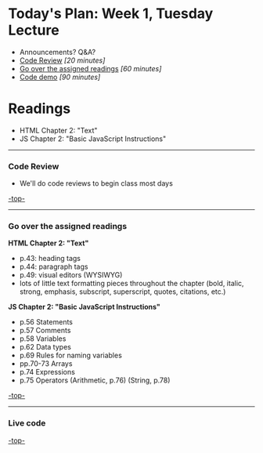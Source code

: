 <a id="top"></a>
# Today's Plan: Week 1, Tuesday Lecture

- Announcements? Q&A?
- [Code Review](#codereview) *[20 minutes]*
- [Go over the assigned readings](#readings) *[60 minutes]*
- [Code demo](#code) *[90 minutes]*

# Readings

- HTML Chapter 2: "Text"
- JS Chapter 2: "Basic JavaScript Instructions"

---

<a id="codereview"></a>
### Code Review

- We'll do code reviews to begin class most days

[-top-](#top)

---

<a id="readings"></a>
### Go over the assigned readings

**HTML Chapter 2: "Text"**

- p.43: heading tags
- p.44: paragraph tags
- p.49: visual editors (WYSIWYG)
- lots of little text formatting pieces throughout the chapter (bold, italic, strong, emphasis, subscript, superscript, quotes, citations, etc.)

**JS Chapter 2: "Basic JavaScript Instructions"**

- p.56 	Statements
- p.57 	Comments
- p.58 	Variables
- p.62 	Data types
- p.69 	Rules for naming variables
- pp.70-73 	Arrays
- p.74 	Expressions
- p.75 	Operators (Arithmetic, p.76) (String, p.78)

[-top-](#top)

---

<a id="code"></a>
### Live code

[-top-](#top)
